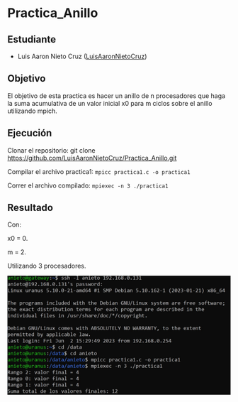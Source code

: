 # Practica_Anillo

## Estudiante
- Luis Aaron Nieto Cruz ([LuisAaronNietoCruz](https://github.com/LuisAaronNietoCruz))

## Objetivo
El objetivo de esta practica es hacer un anillo de n procesadores que haga la suma acumulativa de un valor inicial x0 para m ciclos sobre el anillo utilizando mpich.

## Ejecución

Clonar el repositorio:
git clone https://github.com/LuisAaronNietoCruz/Practica_Anillo.git

Compilar el archivo  practica1:
`mpicc practica1.c -o practica1`

Correr el archivo compilado:
`mpiexec -n 3 ./practica1`

## Resultado
Con:

x0 = 0.

m = 2.

Utilizando 3 procesadores.

![Alt text](https://github.com/LuisAaronNietoCruz/Practica_Anillo/blob/main/Compilaci%C3%B3n.jpg 'Compilación') 
